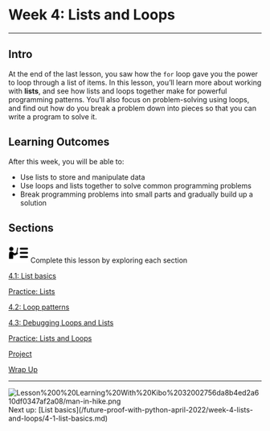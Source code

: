 # Week 4: Lists and Loops

---

## Intro

At the end of the last lesson, you saw how the `for` loop gave you the power to loop through a list of items. In this lesson, you’ll learn more about working with **lists**, and see how lists and loops together make for powerful programming patterns. You’ll also focus on problem-solving using loops, and find out how do you break a problem down into pieces so that you can write a program to solve it.

## **Learning Outcomes**

After this week, you will be able to:

- Use lists to store and manipulate data
- Use loops and lists together to solve common programming problems
- Break programming problems into small parts and gradually build up a solution

## Sections

<aside>
<img src="instruction.png" alt="instruction.png" width="40px" /> Complete this lesson by exploring each section

</aside>

[4.1: List basics](/future-proof-with-python-april-2022/week-4-lists-and-loops/4-1-list-basics.md)

[Practice: Lists](/future-proof-with-python-april-2022/week-4-lists-and-loops/practice-lists.md)

[4.2:  Loop patterns](/future-proof-with-python-april-2022/week-4-lists-and-loops/4-2-loop-patterns.md)

[4.3:  Debugging Loops and Lists](/future-proof-with-python-april-2022/week-4-lists-and-loops/4-3-debugging-loops-and-lists.md)

[Practice: Lists and Loops](/future-proof-with-python-april-2022/week-4-lists-and-loops/practice-lists-and-loops.md)

[Project](/future-proof-with-python-april-2022/week-4-lists-and-loops/project.md)

[Wrap Up](/future-proof-with-python-april-2022/week-4-lists-and-loops/wrap-up.md)

---

<aside>
<img src="Lesson%200%20Learning%20With%20Kibo%2032002756da8b4ed2a610df0347af2a08/man-in-hike.png" alt="Lesson%200%20Learning%20With%20Kibo%2032002756da8b4ed2a610df0347af2a08/man-in-hike.png" width="40px" /> Next up: [List basics](/future-proof-with-python-april-2022/week-4-lists-and-loops/4-1-list-basics.md)

</aside>